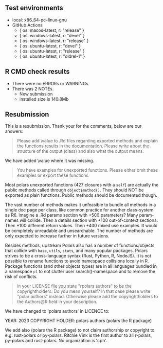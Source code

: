 ## Test environments

- local: x86_64-pc-linux-gnu
- GitHub Actions
  - { os: macos-latest, r: "release" }
  - { os: windows-latest, r: "devel" }
  - { os: windows-latest, r: "release" }
  - { os: ubuntu-latest, r: "devel" }
  - { os: ubuntu-latest, r: "release" }
  - { os: ubuntu-latest, r: "oldrel-1" }

## R CMD check results

- There were no ERRORs or WARNINGs.
- There was 2 NOTEs.
  - New submission
  - installed size is 140.8Mb
  

## Resubmission

This is a resubmission. Thank your for the comments, below are our answers:


> Please add \value to .Rd files regarding exported methods and explain
the functions results in the documentation. Please write about the
structure of the output (class) and also what the output means.

We have added \value where it was missing. 


> You have examples for unexported functions. Please either omit these
examples or export these functions.

Most polars unexported functions (427 closures with a `self`) are actually the
public methods called through `object$method()`. They should NOT be exported as
plain functions. Public methods should be documented though.

The vast number of methods makes it unfeasible to bundle all methods in a single
doc page per class, like common practice for another class-system as R6. Imagine
a .Rd params section with +500 parameters? Many param-names will collide. Then a
details section with +100 out-of-context sections. Then +100 different return
values. Then +400 mixed use examples. It would be completely unreadable and
unsearchable. The number of methods are only expected to increase further in
future versions.

Besides methods, upstream Polars also has a number of functions/objects that
collide with `base`, `utils`, `stats`, and many popular packages.  Polars strives
to be a cross-language syntax (Rust, Python, R, NodeJS). It is not possible to 
rename functions to avoid namespace collisions locally in R. Package functions
(and other objects types) are in all languages bundled in a namespace `pl` to 
not clutter user search()-namespace and to remove the risk of conflicts.


> In your LICENSE file you state "rpolars authors" to be the
copyrightholders. Do you mean yourself? In that case please write "polar
authors" instead. Otherwise please add the copyrightholders to the
Authors@R field in your description.

We have changed to 'polars authors' in LICENCE to:

YEAR: 2023
COPYRIGHT HOLDER: polars authors (polars the R package)

We add also (polars the R package) to not claim authorship or copyright to e.g.
rust-polars or py-polars. Ritchie Vink is the first author to all r-polars,
py-polars and rust-polars. No organization is 'cph'.
